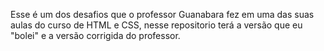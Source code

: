   Esse é um dos desafios que o professor Guanabara fez em uma das suas aulas do curso de HTML e CSS,
 nesse repositorio terá a versão que eu "bolei" e a versão corrigida do professor.
